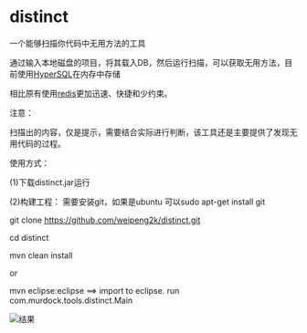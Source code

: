 distinct
========

一个能够扫描你代码中无用方法的工具

通过输入本地磁盘的项目，将其载入DB，然后运行扫描，可以获取无用方法，目前使用[HyperSQL](http://hsqldb.org/)在内存中存储

相比原有使用[redis](http://redis.io)更加迅速、快捷和少约束。

注意：

扫描出的内容，仅是提示，需要结合实际进行判断，该工具还是主要提供了发现无用代码的过程。

使用方式：

(1)下载distinct.jar运行


(2)构建工程：
需要安装git，如果是ubuntu 可以sudo apt-get install git

git clone https://github.com/weipeng2k/distinct.git

cd distinct

mvn clean install

or

mvn eclipse:eclipse ==> import to eclipse. run com.murdock.tools.distinct.Main

![结果](http://photo2.bababian.com/upload6/20121214/DB99B2CAC65C6BD64D7DC2560A1AA33D_500.jpg)
